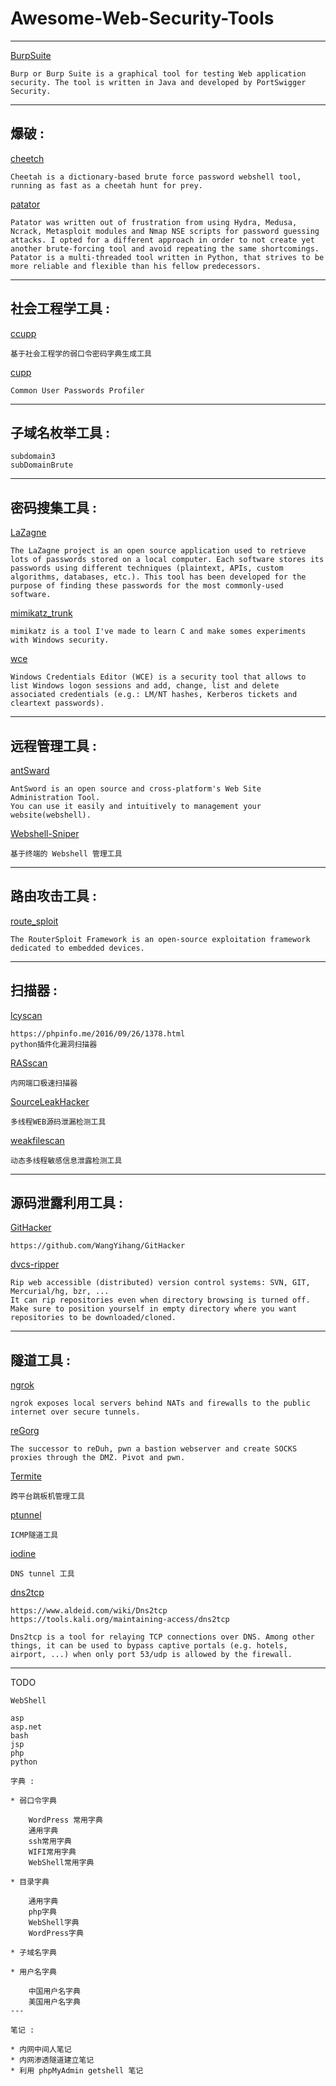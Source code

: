# Awesome-Web-Security-Tools


---
[BurpSuite](https://portswigger.net/burp)
```
Burp or Burp Suite is a graphical tool for testing Web application security. The tool is written in Java and developed by PortSwigger Security.
```

---

## 爆破 :  
[cheetch](https://github.com/sunnyelf/cheetah)
```
Cheetah is a dictionary-based brute force password webshell tool, running as fast as a cheetah hunt for prey.
```
[patator](https://github.com/lanjelot/patator)
```
Patator was written out of frustration from using Hydra, Medusa, Ncrack, Metasploit modules and Nmap NSE scripts for password guessing attacks. I opted for a different approach in order to not create yet another brute-forcing tool and avoid repeating the same shortcomings. Patator is a multi-threaded tool written in Python, that strives to be more reliable and flexible than his fellow predecessors.
```

---

## 社会工程学工具 :  
[ccupp](https://github.com/WangYihang/ccupp)
```
基于社会工程学的弱口令密码字典生成工具
```
[cupp](https://github.com/Mebus/cupp)
```
Common User Passwords Profiler
```

---

## 子域名枚举工具 :  
```
subdomain3
subDomainBrute
```
---
## 密码搜集工具 : 

[LaZagne](https://github.com/AlessandroZ/LaZagne)
```
The LaZagne project is an open source application used to retrieve lots of passwords stored on a local computer. Each software stores its passwords using different techniques (plaintext, APIs, custom algorithms, databases, etc.). This tool has been developed for the purpose of finding these passwords for the most commonly-used software.
```
[mimikatz_trunk](https://github.com/gentilkiwi/mimikatz)
```
mimikatz is a tool I've made to learn C and make somes experiments with Windows security.
```

[wce](http://www.ampliasecurity.com/research/wcefaq.html)
```
Windows Credentials Editor (WCE) is a security tool that allows to list Windows logon sessions and add, change, list and delete associated credentials (e.g.: LM/NT hashes, Kerberos tickets and cleartext passwords).
```

----------

## 远程管理工具 :  

[antSward](https://github.com/antoor/antSword/tree/master)
```
AntSword is an open source and cross-platform's Web Site Administration Tool.
You can use it easily and intuitively to management your website(webshell).
```
[Webshell-Sniper](https://github.com/wangyihang/Webshell-Sniper)
```
基于终端的 Webshell 管理工具
```

---

## 路由攻击工具 :  

[route_sploit](https://github.com/reverse-shell/routersploit)
```
The RouterSploit Framework is an open-source exploitation framework dedicated to embedded devices.
```

---

## 扫描器 :  

[lcyscan](https://github.com/Lcys/lcyscan)
```
https://phpinfo.me/2016/09/26/1378.html
python插件化漏洞扫描器
```

[RASscan](https://github.com/RASSec/RASscan)
```
内网端口极速扫描器
```
[SourceLeakHacker](https://github.com/WangYihang/SourceLeakHacker)
```
多线程WEB源码泄漏检测工具
```
[weakfilescan](https://github.com/ring04h/weakfilescan)
```
动态多线程敏感信息泄露检测工具
```

---

## 源码泄露利用工具 :  

[GitHacker](https://github.com/wangyihang/GitHacker)
```
https://github.com/WangYihang/GitHacker
```
[dvcs-ripper](https://github.com/kost/dvcs-ripper)
```
Rip web accessible (distributed) version control systems: SVN, GIT, Mercurial/hg, bzr, ...
It can rip repositories even when directory browsing is turned off.
Make sure to position yourself in empty directory where you want repositories to be downloaded/cloned.
```

---

## 隧道工具 :  

[ngrok](https://ngrok.com/)
```
ngrok exposes local servers behind NATs and firewalls to the public internet over secure tunnels.
```
[reGorg](https://github.com/sensepost/reGeorg)
```
The successor to reDuh, pwn a bastion webserver and create SOCKS proxies through the DMZ. Pivot and pwn.
```
[Termite](http://rootkiter.com/Termite/)
```
跨平台跳板机管理工具
```
[ptunnel](http://www.cs.uit.no/~daniels/PingTunnel/)
```
ICMP隧道工具
```
[iodine](https://github.com/yarrick/iodine)
```
DNS tunnel 工具
```
[dns2tcp](https://www.aldeid.com/wiki/Dns2tcp)
```
https://www.aldeid.com/wiki/Dns2tcp
https://tools.kali.org/maintaining-access/dns2tcp

Dns2tcp is a tool for relaying TCP connections over DNS. Among other things, it can be used to bypass captive portals (e.g. hotels, airport, ...) when only port 53/udp is allowed by the firewall.
```

---
TODO  
```
WebShell

asp
asp.net
bash
jsp
php
python

字典 :

* 弱口令字典

    WordPress 常用字典
    通用字典
    ssh常用字典
    WIFI常用字典
    WebShell常用字典

* 目录字典

    通用字典
    php字典
    WebShell字典
    WordPress字典

* 子域名字典

* 用户名字典

    中国用户名字典
    美国用户名字典
---

笔记 : 

* 内网中间人笔记
* 内网渗透隧道建立笔记
* 利用 phpMyAdmin getshell 笔记

```
